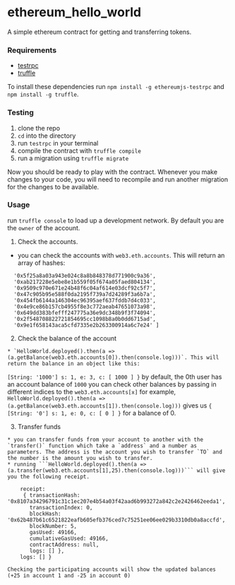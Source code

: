 # ethereum_hello_world
A simple ethereum contract for getting and transferring tokens.

### Requirements

- [testrpc](https://github.com/ethereumjs/testrpc)
- [truffle](https//github.com/trufflesuite/truffle)

To install these dependencies run `npm install -g ethereumjs-testrpc` and `npm install -g truffle`.

### Testing

1. clone the repo
3. `cd` into the directory
2. run `testrpc` in your terminal
3. compile the contract with `truffle compile`
4. run a migration using `truffle migrate`

Now you should be ready to play with the contract. Whenever you make changes to your code, you will need to recompile and run another migration for the changes to be available.

### Usage

run `truffle console` to load up a development network. By default you are the `owner` of the account.
1. Check the accounts.
  * you can check the accounts with `web3.eth.accounts`. This will return an array of hashes:
```[ '0xbfa103f847cb562a45e64dbc82618f72dfd2d51a',
  '0x5f25a8a03a943e024c8a8b848378d771900c9a36',
  '0xab217228e5ebe8e1b559f05f674a05faed804134',
  '0x9509c970e671e24b48f6c04af614e03dcf92c5f7',
  '0x47c905b95e588f0da2195f739a7d24289f3a6b7a',
  '0x454fb6144a146304ec96395aef637fddb7d4c033',
  '0x4e9ce86b157cb4955f8e3c772aeab47651073a98',
  '0x649dd383bfefff247775a36e9dc348b9f3f74094',
  '0x2f548708822721854695cc1098b8a0b0dd6715ad',
  '0x9e1f658143aca5cfd7335e2b263300914a6c7e24' ]
  ```
  
  2. Check the balance of the account
  
    * `HelloWorld.deployed().then(a => (a.getBalance(web3.eth.accounts[0]).then(console.log)))`. This will return the balance in an object like this:
  ``` [String: '1000'] s: 1, e: 3, c: [ 1000 ] } ```
  by default, the 0th user has an account balance of `1000`
  you can check other balances by passing in different indices to the `web3.eth.accounts[x]` for example, `HelloWorld.deployed().then(a => (a.getBalance(web3.eth.accounts[1]).then(console.log)))` gives us 
  ```{ [String: '0'] s: 1, e: 0, c: [ 0 ] }``` for a balance of 0.
  
  3. Transfer funds
  
    * you can transfer funds from your account to another with the `transfer()` function which take a `address` and a number as parameters. The address is the account you wish to transfer `TO` and the number is the amount you wish to transfer.
    * running ```HelloWorld.deployed().then(a => (a.transfer(web3.eth.accounts[1],25).then(console.log)))``` will give you the following receipt.
```{ tx: '0x8107a34296791c31c1ec207e4b54a03f42aad6b993272a842c2e2426462eeda1',
    receipt:
     { transactionHash: '0x8107a34296791c31c1ec207e4b54a03f42aad6b993272a842c2e2426462eeda1',
       transactionIndex: 0,
       blockHash: '0x62b487b61c6521822eafb605efb376ced7c75251ee06ee029b3310db0a8accfd',
       blockNumber: 5,
       gasUsed: 49166,
       cumulativeGasUsed: 49166,
       contractAddress: null,
       logs: [] },
    logs: [] }
  ```
    Checking the participating accounts will show the updated balances (+25 in account 1 and -25 in account 0)
